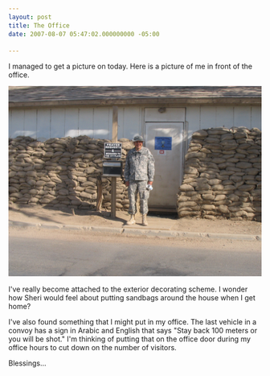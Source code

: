```yaml
---
layout: post
title: The Office
date: 2007-08-07 05:47:02.000000000 -05:00

---
```

I managed to get a picture on today. Here is a picture of me in front of the office.

![The Office](/assets/img_0005.jpg)

<p>I've really become attached to the exterior decorating scheme. I wonder how Sheri would feel about putting sandbags around the house when I get home?</p>
<p>I've also found something that I might put in my office. The last vehicle in a convoy has a sign in Arabic and English that says "Stay back 100 meters or you will be shot." I'm thinking of putting that on the office door during my office hours to cut down on the number of visitors.</p>
<p>Blessings...</p>
